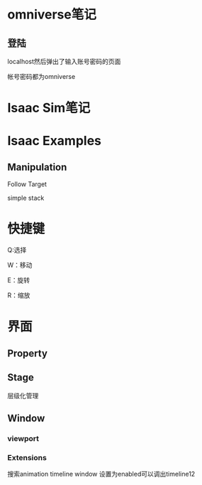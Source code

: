 # omniverse笔记

## 登陆

localhost然后弹出了输入账号密码的页面

帐号密码都为omniverse











# Isaac Sim笔记

# Isaac Examples

## Manipulation

Follow Target 

simple stack





# 快捷键

Q:选择

W：移动

E：旋转

R：缩放



# 界面

## Property



## Stage 



层级化管理





## Window

### viewport



### Extensions

搜索animation timeline window 设置为enabled可以调出timeline12

